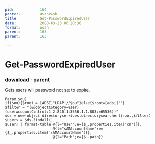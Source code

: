```yaml
---
pid:            164
poster:         BSonPosh
title:          Get-PasswordExpiredUser
date:           2008-03-23 06:20:36
format:         posh
parent:         163
parent:         163

---
```


# Get-PasswordExpiredUser

### [download](164.ps1) - [parent](163.md)

Gets users will password not set to expire.

```posh
Param($ou)
if($ou){$root = [ADSI]"LDAP://$ou"}else{$root=[adsi]""}
$filter = "(&(objectCategory=user)(userAccountControl:1.2.840.113556.1.4.803:=65536))"
$ds = new-object directoryservices.directorysearcher($root,$filter)
$users = $ds.findall()
$users | format-table @{l="User";e={$_.properties.item('cn')}},
                      @{l="sAMAccountName";e={$_.properties.item('sAMAccountName')}},
                      @{l="Path";e={$_.path}}
```
